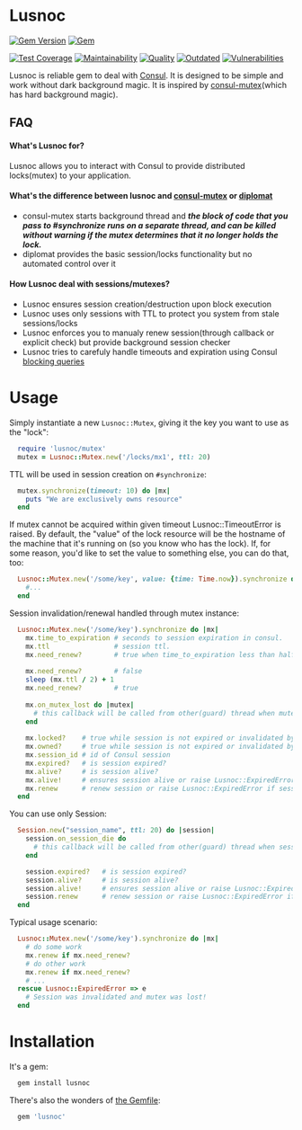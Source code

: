 # Lusnoc

[![Gem Version](https://badge.fury.io/rb/lusnoc.svg)](https://rubygems.org/gems/lusnoc)
[![Gem](https://img.shields.io/gem/dt/lusnoc.svg)](https://rubygems.org/gems/lusnoc/versions)

[![Test Coverage](https://api.codeclimate.com/v1/badges/ed48b89a9793a074cd23/test_coverage)](https://codeclimate.com/github/RnD-Soft/lusnoc/test_coverage)
[![Maintainability](https://api.codeclimate.com/v1/badges/ed48b89a9793a074cd23/maintainability)](https://codeclimate.com/github/RnD-Soft/lusnoc/maintainability)
[![Quality](https://lysander.x.rnds.pro/api/v1/badges/lusnoc_quality.svg)](https://lysander.x.rnds.pro/api/v1/badges/lusnoc_quality.html)
[![Outdated](https://lysander.x.rnds.pro/api/v1/badges/lusnoc_outdated.svg)](https://lysander.x.rnds.pro/api/v1/badges/lusnoc_outdated.html)
[![Vulnerabilities](https://lysander.x.rnds.pro/api/v1/badges/lusnoc_vulnerable.svg)](https://lysander.x.rnds.pro/api/v1/badges/lusnoc_vulnerable.html)

Lusnoc is reliable gem to deal with [Consul](https://www.consul.io). It is designed to be simple and work without dark background magic.
It is inspired by [consul-mutex](https://github.com/discourse/consul-mutex)(which has hard background magic). 

## FAQ

#### What's Lusnoc for?

Lusnoc allows you to interact with Consul to provide distributed locks(mutex) to your application.

#### What's the difference between lusnoc and [consul-mutex](https://github.com/discourse/consul-mutex) or [diplomat](https://github.com/WeAreFarmGeek/diplomat)
* consul-mutex starts background thread and  ***the block of code that you pass to #synchronize runs on a separate thread, and can be killed without warning if the mutex determines that it no longer holds the lock.***
* diplomat provides the basic session/locks functionality but no automated control over it

#### How Lusnoc deal with sessions/mutexes?
* Lusnoc ensures session creation/destruction upon block execution
* Lusnoc uses only sessions with TTL to protect you system from stale sessions/locks
* Lusnoc enforces you to manualy renew session(through callback or explicit check) but provide background session checker
* Lusnoc tries to carefuly handle timeouts and expiration using Consul [blocking queries](https://www.consul.io/api/features/blocking.html)

# Usage

Simply instantiate a new `Lusnoc::Mutex`, giving it the key you want to use
as the "lock":

```ruby
  require 'lusnoc/mutex'
  mutex = Lusnoc::Mutex.new('/locks/mx1', ttl: 20)
```
TTL will be used in session creation on `#synchronize`:
```ruby
  mutex.synchronize(timeout: 10) do |mx|
    puts "We are exclusively owns resource"
  end
```
If mutex cannot be acquired within given timeout Lusnoc::TimeoutError is raised.
By default, the "value" of the lock resource will be the hostname of the
machine that it's running on (so you know who has the lock).  If, for some
reason, you'd like to set the value to something else, you can do that, too:
```ruby
  Lusnoc::Mutex.new('/some/key', value: {time: Time.now}).synchronize do |mx|
    #...
  end
```
Session invalidation/renewal handled through mutex instance:
```ruby
  Lusnoc::Mutex.new('/some/key').synchronize do |mx|
    mx.time_to_expiration # seconds to session expiration in consul. 
    mx.ttl                # session ttl. 
    mx.need_renew?        # true when time_to_expiration less than half of ttl
    
    mx.need_renew?        # false
    sleep (mx.ttl / 2) + 1
    mx.need_renew?        # true
    
    mx.on_mutex_lost do |mutex|
      # this callback will be called from other(guard) thread when mutex is lost(session invalidated)
    end
    
    mx.locked?    # true while session is not expired or invalidated by admin
    mx.owned?     # true while session is not expired or invalidated by admin and owner is a Thread.current
    mx.session_id # id of Consul session
    mx.expired?   # is session expired?
    mx.alive?     # is session alive?
    mx.alive!     # ensures session alive or raise Lusnoc::ExpiredError
    mx.renew      # renew session or raise Lusnoc::ExpiredError if session already expired
  end
```

You can use only Session:
```ruby
  Session.new("session_name", ttl: 20) do |session|
    session.on_session_die do
      # this callback will be called from other(guard) thread when session invalidated
    end

    session.expired?   # is session expired?
    session.alive?     # is session alive?
    session.alive!     # ensures session alive or raise Lusnoc::ExpiredError
    session.renew      # renew session or raise Lusnoc::ExpiredError if session already expired
  end
```
Typical usage scenario:

```ruby
  Lusnoc::Mutex.new('/some/key').synchronize do |mx|
    # do some work
    mx.renew if mx.need_renew?
    # do other work
    mx.renew if mx.need_renew?
    # ...
  rescue Lusnoc::ExpiredError => e
    # Session was invalidated and mutex was lost!
  end
```

# Installation

It's a gem:
```bash
  gem install lusnoc
```
There's also the wonders of [the Gemfile](http://bundler.io):
```ruby
  gem 'lusnoc'
```


